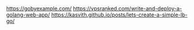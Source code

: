 https://gobyexample.com/
https://vpsranked.com/write-and-deploy-a-golang-web-app/
https://kasvith.github.io/posts/lets-create-a-simple-lb-go/

